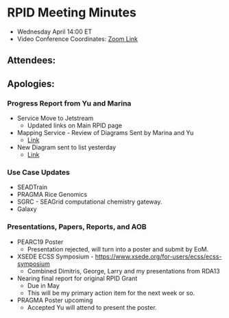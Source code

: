# RPID Meeting Minutes

   * Wednesday April 14:00 ET 
   * Video Conference Coordinates: [Zoom Link](https://iu.zoom.us/my/rquick)
   
## Attendees: 
## Apologies: 


### Progress Report from Yu and Marina
   * Service Move to Jetstream
      * Updated links on Main RPID page
   * Mapping Service - Review of Diagrams Sent by Marina and Yu
      * [Link](https://github.com/rpidproject/rpid/blob/master/docs/Unknown.png)
   * New Diagram sent to list yesterday
      * [Link](https://github.com/rpidproject/rpid/blob/master/docs/RPID-Mapping.png)
   
 
### Use Case Updates
   * SEADTrain 
   * PRAGMA Rice Genomics  
   * SGRC - SEAGrid computational chemistry gateway. 
   * Galaxy 

### Presentations, Papers, Reports, and AOB
   * PEARC19 Poster
      * Presentation rejected, will turn into a poster and submit by EoM. 
   * XSEDE ECSS Symposium - https://www.xsede.org/for-users/ecss/ecss-symposium 
      * Combined Dimitris, George, Larry and my presentations from RDA13
   * Nearing final report for original RPID Grant
      * Due in May
      * This will be my primary action item for the next week or so.
   * PRAGMA Poster upcoming
      * Accepted Yu will attend to present the poster. 

